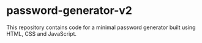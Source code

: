 # password-generator-v2
This repository contains code for a minimal password generator built using HTML, CSS and JavaScript.
